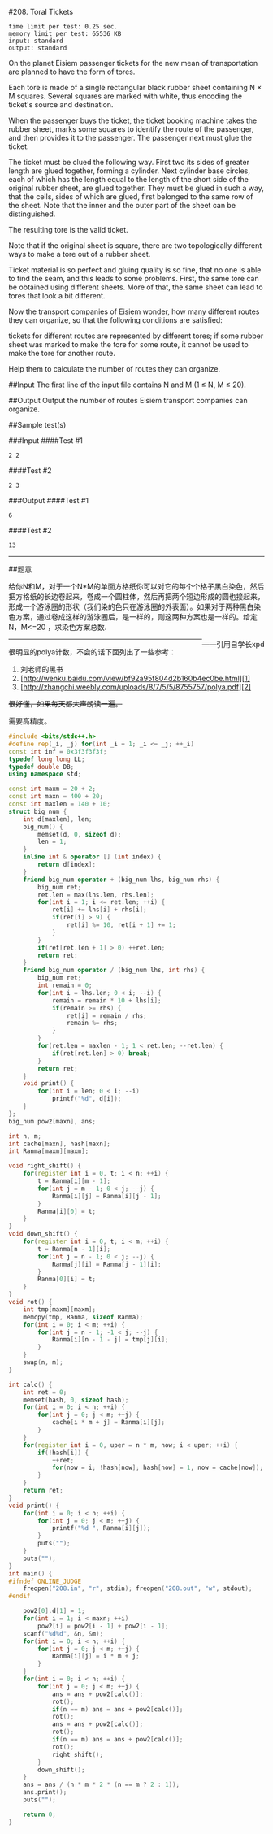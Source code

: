 #208. Toral Tickets

    time limit per test: 0.25 sec.
    memory limit per test: 65536 KB
    input: standard
    output: standard



On the planet Eisiem passenger tickets for the new mean of transportation are planned to have the form of tores. 

Each tore is made of a single rectangular black rubber sheet containing N × M squares. Several squares are marked with white, thus encoding the ticket's source and destination. 

When the passenger buys the ticket, the ticket booking machine takes the rubber sheet, marks some squares to identify the route of the passenger, and then provides it to the passenger. The passenger next must glue the ticket. 

The ticket must be clued the following way. First two its sides of greater length are glued together, forming a cylinder. Next cylinder base circles, each of which has the length equal to the length of the short side of the original rubber sheet, are glued together. They must be glued in such a way, that the cells, sides of which are glued, first belonged to the same row of the sheet. Note that the inner and the outer part of the sheet can be distinguished. 

The resulting tore is the valid ticket. 

Note that if the original sheet is square, there are two topologically different ways to make a tore out of a rubber sheet. 

Ticket material is so perfect and gluing quality is so fine, that no one is able to find the seam, and this leads to some problems. First, the same tore can be obtained using different sheets. More of that, the same sheet can lead to tores that look a bit different. 

Now the transport companies of Eisiem wonder, how many different routes they can organize, so that the following conditions are satisfied: 


tickets for different routes are represented by different tores; 
if some rubber sheet was marked to make the tore for some route, it cannot be used to make the tore for another route. 


Help them to calculate the number of routes they can organize. 

##Input
The first line of the input file contains N and M (1 ≤ N, M ≤ 20). 

##Output
Output the number of routes Eisiem transport companies can organize. 

##Sample test(s)

###Input
####Test #1 

    2 2 

####Test #2 

    2 3 

###Output
####Test #1 

    6 

####Test #2 

    13 
    
-----------------

##题意

给你N和M，对于一个N*M的单面方格纸你可以对它的每个个格子黑白染色，然后把方格纸的长边卷起来，卷成一个圆柱体，然后再把两个短边形成的圆也接起来，形成一个游泳圈的形状（我们染的色只在游泳圈的外表面）。如果对于两种黑白染色方案，通过卷成这样的游泳圈后，是一样的，则这两种方案也是一样的。给定N，M<=20 ，求染色方案总数.
<div class="text clearfix" style="text-align:center;"><span style="float:right;">——引用自学长xpd</span></div>


--------------------

很明显的polya计数，不会的话下面列出了一些参考：

1. 刘老师的黑书
2. [http://wenku.baidu.com/view/bf92a95f804d2b160b4ec0be.html][1]
3. [http://zhangchi.weebly.com/uploads/8/7/5/5/8755757/polya.pdf][2]

<del>很好懂，如果每天都大声朗读一遍。</del>

需要高精度。

```cpp
#include <bits/stdc++.h>
#define rep(_i, _j) for(int _i = 1; _i <= _j; ++_i)
const int inf = 0x3f3f3f3f;
typedef long long LL;
typedef double DB;
using namespace std;

const int maxm = 20 + 2;
const int maxn = 400 + 20;
const int maxlen = 140 + 10;
struct big_num {
	int d[maxlen], len;
	big_num() {
		memset(d, 0, sizeof d);
		len = 1;
	}
	inline int & operator [] (int index) {
		return d[index];
	}
	friend big_num operator + (big_num lhs, big_num rhs) {
		big_num ret;
		ret.len = max(lhs.len, rhs.len);
		for(int i = 1; i <= ret.len; ++i) {
			ret[i] += lhs[i] + rhs[i];
			if(ret[i] > 9) {
				ret[i] %= 10, ret[i + 1] += 1;
			}
		}
		if(ret[ret.len + 1] > 0) ++ret.len;
		return ret;
	}
	friend big_num operator / (big_num lhs, int rhs) {
		big_num ret;
		int remain = 0;
		for(int i = lhs.len; 0 < i; --i) {
			remain = remain * 10 + lhs[i];
			if(remain >= rhs) {
				ret[i] = remain / rhs;
				remain %= rhs;
			}
		}
		for(ret.len = maxlen - 1; 1 < ret.len; --ret.len) {
			if(ret[ret.len] > 0) break;
		}
		return ret;
	}
	void print() {
		for(int i = len; 0 < i; --i)
			printf("%d", d[i]);
	}
};
big_num pow2[maxn], ans;

int n, m;
int cache[maxn], hash[maxn];
int Ranma[maxm][maxm];

void right_shift() {
	for(register int i = 0, t; i < n; ++i) {
		t = Ranma[i][m - 1];
		for(int j = m - 1; 0 < j; --j) {
			Ranma[i][j] = Ranma[i][j - 1];
		}
		Ranma[i][0] = t;
	}
}
void down_shift() {
	for(register int i = 0, t; i < m; ++i) {
		t = Ranma[n - 1][i];
		for(int j = n - 1; 0 < j; --j) {
			Ranma[j][i] = Ranma[j - 1][i];
		}
		Ranma[0][i] = t;
	}
}
void rot() {
	int tmp[maxm][maxm];
	memcpy(tmp, Ranma, sizeof Ranma);
	for(int i = 0; i < m; ++i) {
		for(int j = n - 1; -1 < j; --j) {
			Ranma[i][n - 1 - j] = tmp[j][i];
		}
	}
	swap(n, m);
}

int calc() {
	int ret = 0;
	memset(hash, 0, sizeof hash);
	for(int i = 0; i < n; ++i) {
		for(int j = 0; j < m; ++j) {
			cache[i * m + j] = Ranma[i][j];
		}
	}
	for(register int i = 0, uper = n * m, now; i < uper; ++i) {
		if(!hash[i]) {
			++ret;
			for(now = i; !hash[now]; hash[now] = 1, now = cache[now]);
		}
	}
	return ret;
}
void print() {
	for(int i = 0; i < n; ++i) {
		for(int j = 0; j < m; ++j) {
			printf("%d ", Ranma[i][j]);
		}
		puts("");
	}
	puts("");
}
int main() {
#ifndef ONLINE_JUDGE
	freopen("208.in", "r", stdin); freopen("208.out", "w", stdout);
#endif

	pow2[0].d[1] = 1;
	for(int i = 1; i < maxn; ++i)
		pow2[i] = pow2[i - 1] + pow2[i - 1];
	scanf("%d%d", &n, &m);
	for(int i = 0; i < n; ++i) {
		for(int j = 0; j < m; ++j) {
			Ranma[i][j] = i * m + j;
		}
	}
	for(int i = 0; i < n; ++i) {
		for(int j = 0; j < m; ++j) {
			ans = ans + pow2[calc()];
			rot();
			if(n == m) ans = ans + pow2[calc()];
			rot();
			ans = ans + pow2[calc()];
			rot();
			if(n == m) ans = ans + pow2[calc()];
			rot();
			right_shift();
		}
		down_shift();
	}
	ans = ans / (n * m * 2 * (n == m ? 2 : 1));
	ans.print();
	puts("");

	return 0;
}


```




  [1]: http://wenku.baidu.com/view/bf92a95f804d2b160b4ec0be.html
  [2]: http://zhangchi.weebly.com/uploads/8/7/5/5/8755757/polya.pdf
  
